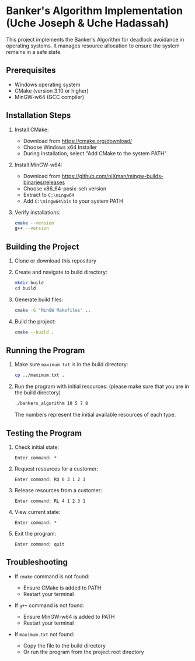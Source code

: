 # Banker's Algorithm Implementation (Uche Joseph & Uche Hadassah)

This project implements the Banker's Algorithm for deadlock avoidance in operating systems. It manages resource allocation to ensure the system remains in a safe state.

## Prerequisites

- Windows operating system
- CMake (version 3.10 or higher)
- MinGW-w64 (GCC compiler)

## Installation Steps

1. Install CMake:
   - Download from https://cmake.org/download/
   - Choose Windows x64 Installer
   - During installation, select "Add CMake to the system PATH"

2. Install MinGW-w64:
   - Download from https://github.com/niXman/mingw-builds-binaries/releases
   - Choose x86_64-posix-seh version
   - Extract to `C:\mingw64`
   - Add `C:\mingw64\bin` to your system PATH

3. Verify installations:
   ```bash
   cmake --version
   g++ --version
   ```

## Building the Project

1. Clone or download this repository

2. Create and navigate to build directory:
   ```bash
   mkdir build
   cd build
   ```

3. Generate build files:
   ```bash
   cmake -G "MinGW Makefiles" ..
   ```

4. Build the project:
   ```bash
   cmake --build .
   ```

## Running the Program

1. Make sure `maximum.txt` is in the build directory:
   ```bash
   cp ../maximum.txt .
   ```

2. Run the program with initial resources: (please make sure that you are in the build directory)
   ```bash
   ./bankers_algorithm 10 5 7 8
   ```
   The numbers represent the initial available resources of each type.

## Testing the Program

1. Check initial state:
   ```
   Enter command: *
   ```

2. Request resources for a customer:
   ```
   Enter command: RQ 0 3 1 2 1
   ```

3. Release resources from a customer:
   ```
   Enter command: RL 4 1 2 3 1
   ```

4. View current state:
   ```
   Enter command: *
   ```

5. Exit the program:
   ```
   Enter command: quit
   ```

## Troubleshooting

- If `cmake` command is not found:
  - Ensure CMake is added to PATH
  - Restart your terminal

- If `g++` command is not found:
  - Ensure MinGW-w64 is added to PATH
  - Restart your terminal

- If `maximum.txt` not found:
  - Copy the file to the build directory
  - Or run the program from the project root directory 
